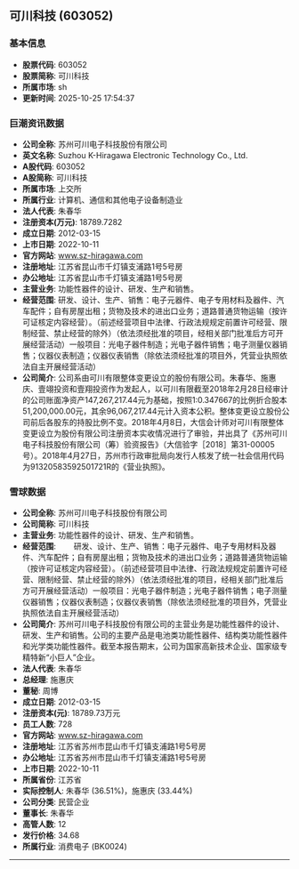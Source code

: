 ## 可川科技 (603052)

### 基本信息

- **股票代码**: 603052
- **股票简称**: 可川科技
- **所属市场**: sh
- **更新时间**: 2025-10-25 17:54:37

### 巨潮资讯数据

- **公司全称**: 苏州可川电子科技股份有限公司
- **英文名称**: Suzhou K-Hiragawa Electronic Technology Co., Ltd.
- **A股代码**: 603052
- **A股简称**: 可川科技
- **所属市场**: 上交所
- **所属行业**: 计算机、通信和其他电子设备制造业
- **法人代表**: 朱春华
- **注册资本(万元)**: 18789.7282
- **成立日期**: 2012-03-15
- **上市日期**: 2022-10-11
- **官方网站**: www.sz-hiragawa.com
- **注册地址**: 江苏省昆山市千灯镇支浦路1号5号房
- **办公地址**: 江苏省昆山市千灯镇支浦路1号5号房
- **主营业务**: 功能性器件的设计、研发、生产和销售。
- **经营范围**: 研发、设计、生产、销售：电子元器件、电子专用材料及器件、汽车配件；自有房屋出租；货物及技术的进出口业务；道路普通货物运输（按许可证核定内容经营）。（前述经营项目中法律、行政法规规定前置许可经营、限制经营、禁止经营的除外）（依法须经批准的项目，经相关部门批准后方可开展经营活动）一般项目：光电子器件制造；光电子器件销售；电子测量仪器销售；仪器仪表制造；仪器仪表销售（除依法须经批准的项目外，凭营业执照依法自主开展经营活动）
- **公司简介**: 公司系由可川有限整体变更设立的股份有限公司。朱春华、施惠庆、壹翊投资和壹翔投资作为发起人，以可川有限截至2018年2月28日经审计的公司账面净资产147,267,217.44元为基础，按照1:0.347667的比例折合股本51,200,000.00元，其余96,067,217.44元计入资本公积。整体变更设立股份公司前后各股东的持股比例不变。2018年4月8日，大信会计师对可川有限整体变更设立为股份有限公司注册资本实收情况进行了审验，并出具了《苏州可川电子科技股份有限公司（筹）验资报告》（大信验字［2018］第31-00005号）。2018年4月27日，苏州市行政审批局向发行人核发了统一社会信用代码为91320583592501721R的《营业执照》。

### 雪球数据

- **公司全称**: 苏州可川电子科技股份有限公司
- **公司简称**: 可川科技
- **主营业务**: 功能性器件的设计、研发、生产和销售。
- **经营范围**: 　　研发、设计、生产、销售：电子元器件、电子专用材料及器件、汽车配件；自有房屋出租；货物及技术的进出口业务；道路普通货物运输（按许可证核定内容经营）。（前述经营项目中法律、行政法规规定前置许可经营、限制经营、禁止经营的除外）（依法须经批准的项目，经相关部门批准后方可开展经营活动）一般项目：光电子器件制造；光电子器件销售；电子测量仪器销售；仪器仪表制造；仪器仪表销售（除依法须经批准的项目外，凭营业执照依法自主开展经营活动）
- **公司简介**: 苏州可川电子科技股份有限公司的主营业务是功能性器件的设计、研发、生产和销售。公司的主要产品是电池类功能性器件、结构类功能性器件和光学类功能性器件。截至本报告期末，公司为国家高新技术企业、国家级专精特新“小巨人”企业。
- **法人代表**: 朱春华
- **总经理**: 施惠庆
- **董秘**: 周博
- **成立日期**: 2012-03-15
- **注册资本(元)**: 18789.73万元
- **员工人数**: 728
- **官方网站**: www.sz-hiragawa.com
- **注册地址**: 江苏省苏州市昆山市千灯镇支浦路1号5号房
- **办公地址**: 江苏省苏州市昆山市千灯镇支浦路1号5号房
- **上市日期**: 2022-10-11
- **所属省份**: 江苏省
- **实际控制人**: 朱春华 (36.51%)，施惠庆 (33.44%)
- **公司分类**: 民营企业
- **董事长**: 朱春华
- **高管人数**: 12
- **发行价格**: 34.68
- **所属行业**: 消费电子 (BK0024)

---